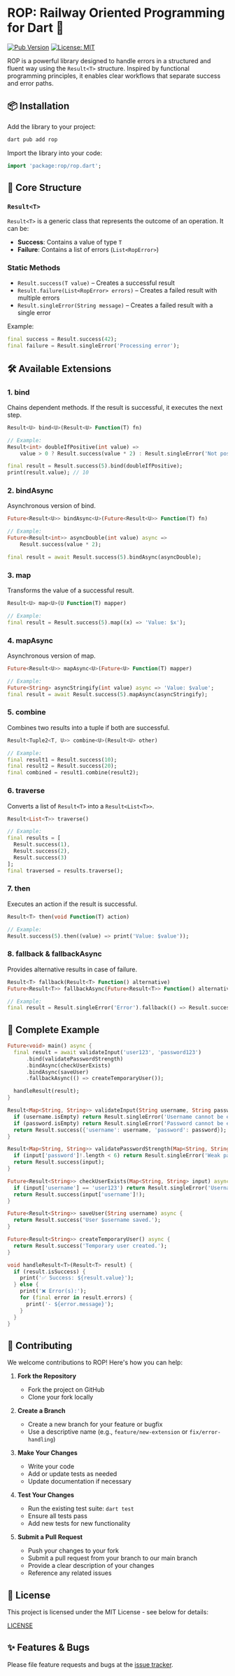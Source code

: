 # ROP: Railway Oriented Programming for Dart 🚂

[![Pub Version](https://img.shields.io/pub/v/rop.svg)](https://pub.dev/packages/rop)
[![License: MIT](https://img.shields.io/badge/License-MIT-yellow.svg)](https://opensource.org/licenses/MIT)

ROP is a powerful library designed to handle errors in a structured and fluent way using the `Result<T>` structure. Inspired by functional programming principles, it enables clear workflows that separate success and error paths.

## 📦 Installation

Add the library to your project:

```bash
dart pub add rop
```

Import the library into your code:

```dart
import 'package:rop/rop.dart';
```

## 🚀 Core Structure

### `Result<T>`

`Result<T>` is a generic class that represents the outcome of an operation. It can be:

- **Success**: Contains a value of type `T`
- **Failure**: Contains a list of errors (`List<RopError>`)

### Static Methods

- `Result.success(T value)` – Creates a successful result
- `Result.failure(List<RopError> errors)` – Creates a failed result with multiple errors
- `Result.singleError(String message)` – Creates a failed result with a single error

Example:

```dart
final success = Result.success(42);
final failure = Result.singleError('Processing error');
```

## 🛠 Available Extensions

### 1. bind

Chains dependent methods. If the result is successful, it executes the next step.

```dart
Result<U> bind<U>(Result<U> Function(T) fn)

// Example:
Result<int> doubleIfPositive(int value) =>
    value > 0 ? Result.success(value * 2) : Result.singleError('Not positive');

final result = Result.success(5).bind(doubleIfPositive);
print(result.value); // 10
```

### 2. bindAsync

Asynchronous version of bind.

```dart
Future<Result<U>> bindAsync<U>(Future<Result<U>> Function(T) fn)

// Example:
Future<Result<int>> asyncDouble(int value) async =>
    Result.success(value * 2);

final result = await Result.success(5).bindAsync(asyncDouble);
```

### 3. map

Transforms the value of a successful result.

```dart
Result<U> map<U>(U Function(T) mapper)

// Example:
final result = Result.success(5).map((x) => 'Value: $x');
```

### 4. mapAsync

Asynchronous version of map.

```dart
Future<Result<U>> mapAsync<U>(Future<U> Function(T) mapper)

// Example:
Future<String> asyncStringify(int value) async => 'Value: $value';
final result = await Result.success(5).mapAsync(asyncStringify);
```

### 5. combine

Combines two results into a tuple if both are successful.

```dart
Result<Tuple2<T, U>> combine<U>(Result<U> other)

// Example:
final result1 = Result.success(10);
final result2 = Result.success(20);
final combined = result1.combine(result2);
```

### 6. traverse

Converts a list of `Result<T>` into a `Result<List<T>>`.

```dart
Result<List<T>> traverse()

// Example:
final results = [
  Result.success(1),
  Result.success(2),
  Result.success(3)
];
final traversed = results.traverse();
```

### 7. then

Executes an action if the result is successful.

```dart
Result<T> then(void Function(T) action)

// Example:
Result.success(5).then((value) => print('Value: $value'));
```

### 8. fallback & fallbackAsync

Provides alternative results in case of failure.

```dart
Result<T> fallback(Result<T> Function() alternative)
Future<Result<T>> fallbackAsync(Future<Result<T>> Function() alternative)

// Example:
final result = Result.singleError('Error').fallback(() => Result.success(42));
```

## 🎯 Complete Example

```dart
Future<void> main() async {
  final result = await validateInput('user123', 'password123')
      .bind(validatePasswordStrength)
      .bindAsync(checkUserExists)
      .bindAsync(saveUser)
      .fallbackAsync(() => createTemporaryUser());

  handleResult(result);
}

Result<Map<String, String>> validateInput(String username, String password) {
  if (username.isEmpty) return Result.singleError('Username cannot be empty.');
  if (password.isEmpty) return Result.singleError('Password cannot be empty.');
  return Result.success({'username': username, 'password': password});
}

Result<Map<String, String>> validatePasswordStrength(Map<String, String> input) {
  if (input['password']!.length < 6) return Result.singleError('Weak password.');
  return Result.success(input);
}

Future<Result<String>> checkUserExists(Map<String, String> input) async {
  if (input['username'] == 'user123') return Result.singleError('Username already exists.');
  return Result.success(input['username']!);
}

Future<Result<String>> saveUser(String username) async {
  return Result.success('User $username saved.');
}

Future<Result<String>> createTemporaryUser() async {
  return Result.success('Temporary user created.');
}

void handleResult<T>(Result<T> result) {
  if (result.isSuccess) {
    print('✅ Success: ${result.value}');
  } else {
    print('❌ Error(s):');
    for (final error in result.errors) {
      print('- ${error.message}');
    }
  }
}
```

## 🤝 Contributing

We welcome contributions to ROP! Here's how you can help:

1. **Fork the Repository**

   - Fork the project on GitHub
   - Clone your fork locally

2. **Create a Branch**

   - Create a new branch for your feature or bugfix
   - Use a descriptive name (e.g., `feature/new-extension` or `fix/error-handling`)

3. **Make Your Changes**

   - Write your code
   - Add or update tests as needed
   - Update documentation if necessary

4. **Test Your Changes**

   - Run the existing test suite: `dart test`
   - Ensure all tests pass
   - Add new tests for new functionality

5. **Submit a Pull Request**
   - Push your changes to your fork
   - Submit a pull request from your branch to our main branch
   - Provide a clear description of your changes
   - Reference any related issues

## 📄 License

This project is licensed under the MIT License - see below for details:

[LICENSE](./LICENSE)

## ✨ Features & Bugs

Please file feature requests and bugs at the [issue tracker](https://github.com/odmaroliv/rop/issues).
